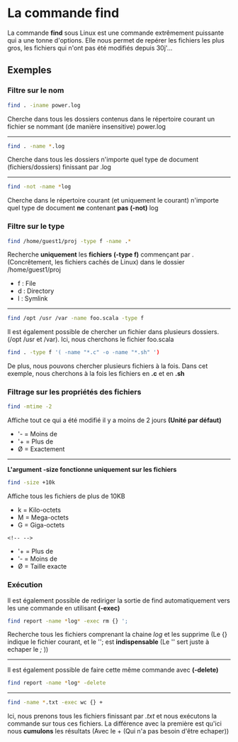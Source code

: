 # La commande find 
 
La commande **find** sous Linux est une commande extrêmement puissante 
qui a une tonne d'options. Elle nous permet de repérer les fichiers les 
plus gros, les fichiers qui n'ont pas été modifiés depuis 30j'... 
 
## Exemples 
 
### Filtre sur le nom 
 
``` bash 
find . -iname power.log 
``` 
 
Cherche dans tous les dossiers contenus dans le répertoire courant un 
fichier se nommant (de manière insensitive) power.log 
 
------------------------------------------------------------------------ 
 
``` bash 
find . -name *.log 
``` 
 
Cherche dans tous les dossiers n'importe quel type de document 
(fichiers/dossiers) finissant par .log 
 
------------------------------------------------------------------------ 
 
``` bash 
find -not -name *log 
``` 
 
Cherche dans le répertoire courant (et uniquement le courant) n'importe 
quel type de document **ne** contenant **pas** **(-not)** log 
 
### Filtre sur le type 
 
``` bash 
find /home/guest1/proj -type f -name .* 
``` 
 
Recherche **uniquement** les **fichiers** **(-type f)** commençant par . 
(Concrêtement, les fichiers cachés de Linux) dans le dossier 
/home/guest1/proj 
 
-   f : File 
-   d : Directory 
-   l : Symlink 
 
------------------------------------------------------------------------ 
 
``` bash 
find /opt /usr /var -name foo.scala -type f 
``` 
 
Il est également possible de chercher un fichier dans plusieurs 
dossiers. (/opt /usr et /var). Ici, nous cherchons le fichier foo.scala 
 
``` bash 
find . -type f '( -name "*.c" -o -name "*.sh" ') 
``` 
 
De plus, nous pouvons chercher plusieurs fichiers à la fois. Dans cet 
exemple, nous cherchons à la fois les fichiers en **.c** et en **.sh** 
 
### Filtrage sur les propriétés des fichiers 
 
``` bash 
find -mtime -2 
``` 
 
Affiche tout ce qui a été modifié il y a moins de 2 jours **(Unité par 
défaut)** 
 
-   '- = Moins de 
-   '+ = Plus de 
-   Ø = Exactement 
 
------------------------------------------------------------------------ 
 
**L'argument -size fonctionne uniquement sur les fichiers** 
 
``` bash 
find -size +10k 
``` 
 
Affiche tous les fichiers de plus de 10KB 
 
-   k = Kilo-octets 
-   M = Mega-octets 
-   G = Giga-octets 
 
```{=html} 
<!-- --> 
``` 
-   '+ = Plus de 
-   '- = Moins de 
-   Ø = Taille exacte 
 
### Exécution 
 
Il est également possible de rediriger la sortie de find automatiquement 
vers les une commande en utilisant **(-exec)** 
 
``` bash 
find report -name *log* -exec rm {} '; 
``` 
 
Recherche tous les fichiers comprenant la chaine *log* et les supprime 
(Le {} indique le fichier courant, et le ''; est **indispensable** (Le 
'' sert juste à echaper le *;* )) 
 
------------------------------------------------------------------------ 
 
Il est également possible de faire cette même commande avec 
**(-delete)** 
 
``` bash 
find report -name *log* -delete 
``` 
 
------------------------------------------------------------------------ 
 
``` bash 
find -name *.txt -exec wc {} + 
``` 
 
Ici, nous prenons tous les fichiers finissant par *.txt* et nous 
exécutons la commande sur tous ces fichiers. La différence avec la 
première est qu'ici nous **cumulons** les résultats (Avec le + (Qui 
n'a pas besoin d'être echaper)) 
